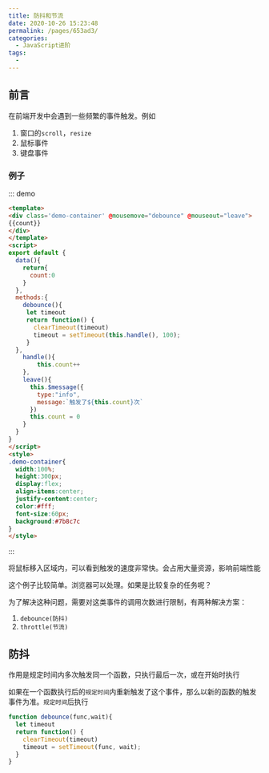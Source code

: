 ```yaml
---
title: 防抖和节流
date: 2020-10-26 15:23:48
permalink: /pages/653ad3/
categories:
  - JavaScript进阶
tags:
  -
---
```


## 前言

在前端开发中会遇到一些频繁的事件触发。例如

1. 窗口的`scroll`，`resize`
2. 鼠标事件
3. 键盘事件

### 例子

::: demo

```html
<template>
<div class='demo-container' @mousemove="debounce" @mouseout="leave">
{{count}}
</div>
</template>
<script>
export default {
  data(){
    return{
      count:0
    }
  },
  methods:{
    debounce(){
     let timeout
     return function() {
       clearTimeout(timeout)
       timeout = setTimeout(this.handle(), 100);
     }
  },
    handle(){
        this.count++
    },
    leave(){
      this.$message({
        type:"info",
        message:`触发了${this.count}次`
      })
      this.count = 0
    }
  }
}
</script>
<style>
.demo-container{
  width:100%;
  height:300px;
  display:flex;
  align-items:center;
  justify-content:center;
  color:#fff;
  font-size:60px;
  background:#7b8c7c
}
</style>
```

:::

将鼠标移入区域内，可以看到触发的速度非常快。会占用大量资源，影响前端性能

这个例子比较简单。浏览器可以处理。如果是比较复杂的任务呢？

为了解决这种问题，需要对这类事件的调用次数进行限制，有两种解决方案：

1. `debounce(防抖)`
2. `throttle(节流)`

## 防抖

作用是规定时间内多次触发同一个函数，只执行最后一次，或在开始时执行

如果在一个函数执行后的`规定时间`内重新触发了这个事件，那么以新的函数的触发事件为准。`规定时间`后执行

```js
function debounce(func,wait){
  let timeout
  return function() {
    clearTimeout(timeout)
    timeout = setTimeout(func, wait);
  }
}
```

